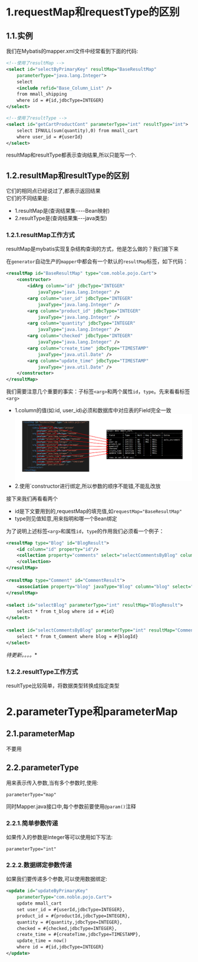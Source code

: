 # 1.requestMap和requestType的区别

## 1.1.实例
我们在Mybatis的mapper.xml文件中经常看到下面的代码:<br>
```xml
<!--使用了resultMap -->
<select id="selectByPrimaryKey" resultMap="BaseResultMap"
    parameterType="java.lang.Integer">
    select
    <include refid="Base_Column_List" />
    from mmall_shipping
    where id = #{id,jdbcType=INTEGER}
</select>
```
```xml
<!--使用了resultType -->
<select id="getCartProductCont" parameterType="int" resultType="int">
    select IFNULL(sum(quantity),0) from mmall_cart
    where user_id = #{userId}
</select>
```

resultMap和resultType都表示查询结果,所以只能写一个.<br>

## 1.2.resultMap和resultType的区别
它们的相同点已经说过了,都表示返回结果<br>
它们的不同结果是:<br>

- 1.resultMap是(查询结果集----Bean映射)
- 2.resultType是(查询结果集---java类型)

### 1.2.1.resultMap工作方式

resultMap是mybatis实现复杂结构查询的方式，他是怎么做的？我们接下来

在``generator``自动生产的``mapper``中都会有一个默认的``resultMap``标签，如下代码：
```xml
<resultMap id="BaseResultMap" type="com.noble.pojo.Cart">
    <constructor>
        <idArg column="id" jdbcType="INTEGER"
            javaType="java.lang.Integer" />
        <arg column="user_id" jdbcType="INTEGER"
            javaType="java.lang.Integer" />
        <arg column="product_id" jdbcType="INTEGER"
            javaType="java.lang.Integer" />
        <arg column="quantity" jdbcType="INTEGER"
            javaType="java.lang.Integer" />
        <arg column="checked" jdbcType="INTEGER"
            javaType="java.lang.Integer" />
        <arg column="create_time" jdbcType="TIMESTAMP"
            javaType="java.util.Date" />
        <arg column="update_time" jdbcType="TIMESTAMP"
            javaType="java.util.Date" />
    </constructor>
</resultMap>
```
我们需要注意几个重要的事实：子标签``<arg>``和两个属性``id``，``type``。先来看看标签``<arg>``
- 1.column的值(如:id, user_id)必须和数据库中对应表的Field完全一致
    ![fail](img/4.1.PNG)
- 2.使用`constructor进行绑定,所以参数的顺序不能错,不能乱改放

接下来我们再看看两个

- id是下文要用到的,requestMap的填充值,如``requestMap="BaseResultMap"``
- type则见值知意,用来指明和哪一个Bean绑定

为了说明上述标签``<arg>``和属性``id``，``type``的作用我们必须看一个例子：

```xml
<resultMap type="Blog" id="BlogResult">
    <id column="id" property="id"/>
    <collection property="comments" select="selectCommentsByBlog" column="id" ofType="Comment">    
    </collection>
</resultMap>

<resultMap type="Comment" id="CommentResult">
    <association property="blog" javaType="Blog" column="blog" select="selectBlog"/>
</resultMap>

<select id="selectBlog" parameterType="int" resultMap="BlogResult">
    select * from t_blog where id = #{id}
</select>

<select id="selectCommentsByBlog" parameterType="int" resultMap="CommentResult">
    select * from t_Comment where blog = #{blogId}
</select>
```

*待更新。。。。**



### 1.2.2.resultType工作方式

resultType比较简单，将数据类型转换成指定类型

# 2.parameterType和parameterMap

## 2.1.parameterMap
不要用<br>

## 2.2.parameterType
用来表示传入参数,当有多个参数时,使用:<br>
```
parameterType="map"
```
同时Mapper.java接口中,每个参数前要使用``@param()``注释<br>

### 2.2.1.简单参数传递

如果传入的参数是Integer等可以使用如下写法:<br>
```
parameterType="int"
```

### 2.2.2.数据绑定参数传递
如果我们要传递多个参数,可以使用数据绑定:<br>
```xml
<update id="updateByPrimaryKey"
    parameterType="com.noble.pojo.Cart">
    update mmall_cart
    set user_id = #{userId,jdbcType=INTEGER},
    product_id = #{productId,jdbcType=INTEGER},
    quantity = #{quantity,jdbcType=INTEGER},
    checked = #{checked,jdbcType=INTEGER},
    create_time = #{createTime,jdbcType=TIMESTAMP},
    update_time = now()
    where id = #{id,jdbcType=INTEGER}
</update>
```